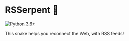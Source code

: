 # RSSerpent 🐍

[![Python 3.6+](https://img.shields.io/badge/python-3.6+-blue.svg)](https://www.python.org/downloads/)

This snake helps you reconnect the Web, with RSS feeds!
